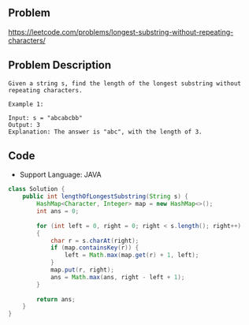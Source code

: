 ## Problem

https://leetcode.com/problems/longest-substring-without-repeating-characters/

## Problem Description

```
Given a string s, find the length of the longest substring without repeating characters.

Example 1:

Input: s = "abcabcbb"
Output: 3
Explanation: The answer is "abc", with the length of 3.
```

## Code

- Support Language: JAVA

```JAVA
class Solution {
    public int lengthOfLongestSubstring(String s) {
        HashMap<Character, Integer> map = new HashMap<>();
        int ans = 0;
        
        for (int left = 0, right = 0; right < s.length(); right++) 
        {
            char r = s.charAt(right);
            if (map.containsKey(r)) {
                left = Math.max(map.get(r) + 1, left);
            }
            map.put(r, right);
            ans = Math.max(ans, right - left + 1);
        }
        
        return ans;
    }
}
```

